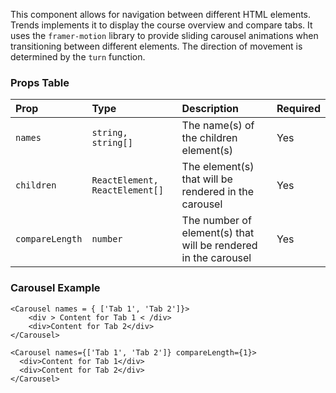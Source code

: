 This component allows for navigation between different HTML elements. Trends implements it to display the course overview and compare tabs.
It uses the `framer-motion` library to provide sliding carousel animations when transitioning between different elements. The direction of movement is determined by the `turn` function.

### Props Table

| Prop            | Type                                 | Description                                                    | Required |
| :-------------- | :----------------------------------- | :------------------------------------------------------------- | -------- |
| `names`         | `string, string[]`                   | The name(s) of the children element(s)                         | Yes      |
| `children`      | `ReactElement, ReactElement[]` | The element(s) that will be rendered in the carousel           | Yes      |
| `compareLength` | `number`                             | The number of element(s) that will be rendered in the carousel | Yes      |

### Carousel Example

```tsx
<Carousel names = { ['Tab 1', 'Tab 2']}>
    <div > Content for Tab 1 < /div>
    <div>Content for Tab 2</div>
</Carousel>
```

```tsx
<Carousel names={['Tab 1', 'Tab 2']} compareLength={1}>
  <div>Content for Tab 1</div>
  <div>Content for Tab 2</div>
</Carousel>
```
